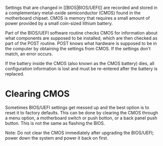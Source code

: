 Settings that are changed in [[BIOS|BIOS/UEFI]] are recorded and stored in a complementary metal-oxide semiconductor (CMOS) found in the motherboard chipset. CMOS is memory that requires a small amount of power provided by a small coin-sized lithium battery.

Part of the BIOS/UEFI software routine checks CMOS for information about what components are supposed to be installed, which are then checked as part of the POST routine. POST knows what hardware is supposed to be in the computer by obtaining the settings from CMOS. If the settings don't match, an error occurs.

If the battery inside the CMOS (also known as the CMOS battery) dies, all configuration information is lost and must be re-entered after the battery is replaced.

# Clearing CMOS
Sometimes BIOS/UEFI settings get messed up and the best option is to reset it to factory defaults. This can be done by clearing the CMOS through a menu option, a motherboard switch or push botton, or a back panel push button. This is not the same as flashing the BIOS.

Note: Do not clear the CMOS immediately after upgrading the BIOS/UEFI; power down the system and power it back on first.